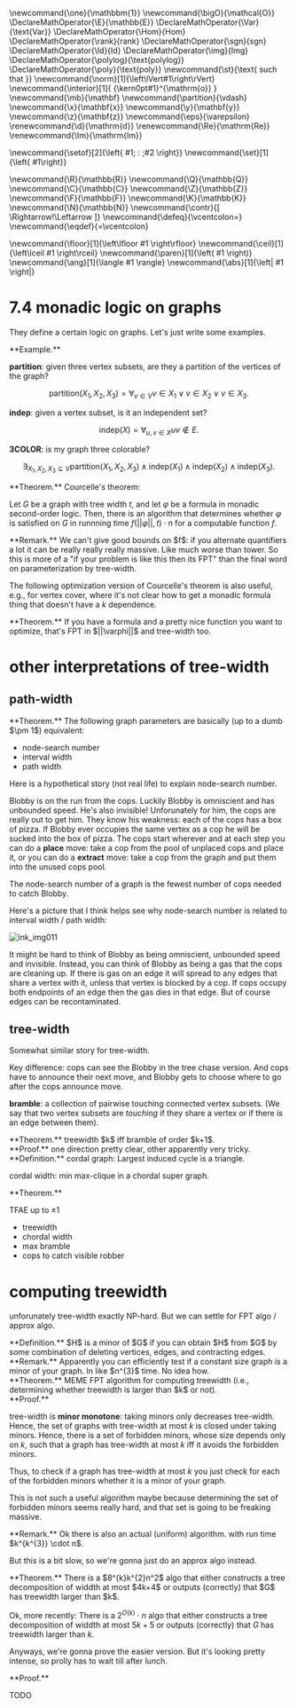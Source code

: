 \newcommand{\one}{\mathbbm{1}}
\newcommand{\bigO}{\mathcal{O}}
\DeclareMathOperator{\E}{\mathbb{E}}
\DeclareMathOperator{\Var}{\text{Var}}
\DeclareMathOperator{\Hom}{Hom}
\DeclareMathOperator{\rank}{rank}
\DeclareMathOperator{\sgn}{sgn}
\DeclareMathOperator{\Id}{Id}
\DeclareMathOperator{\img}{Img}
\DeclareMathOperator{\polylog}{\text{polylog}}
\DeclareMathOperator{\poly}{\text{poly}}
\newcommand{\st}{\text{ such that }}
\newcommand{\norm}[1]{\left\lVert#1\right\rVert}
\newcommand{\interior}[1]{ {\kern0pt#1}^{\mathrm{o}} }
\newcommand{\mb}{\mathbf}
\newcommand{\partition}{\vdash}
\newcommand{\x}{\mathbf{x}}
\newcommand{\y}{\mathbf{y}}
\newcommand{\z}{\mathbf{z}}
\newcommand{\eps}{\varepsilon}
\renewcommand{\d}{\mathrm{d}}
\renewcommand{\Re}{\mathrm{Re}}
\renewcommand{\Im}{\mathrm{Im}}

\newcommand{\setof}[2]{\left\{ #1\; : \;#2 \right\}}
\newcommand{\set}[1]{\left\{ #1\right\}}

\newcommand{\R}{\mathbb{R}}
\newcommand{\Q}{\mathbb{Q}}
\newcommand{\C}{\mathbb{C}}
\newcommand{\Z}{\mathbb{Z}}
\newcommand{\F}{\mathbb{F}}
\newcommand{\K}{\mathbb{K}}
\newcommand{\N}{\mathbb{N}}
\newcommand{\contr}{\[ \Rightarrow\!\Leftarrow \]}
\newcommand{\defeq}{\vcentcolon=}
\newcommand{\eqdef}{=\vcentcolon}

\newcommand{\floor}[1]{\left\lfloor #1 \right\rfloor}
\newcommand{\ceil}[1]{\left\lceil #1 \right\rceil}
\newcommand{\paren}[1]{\left( #1 \right)}
\newcommand{\ang}[1]{\langle #1 \rangle}
\newcommand{\abs}[1]{\left| #1 \right|}


# 7.4 monadic logic on graphs

They define a certain logic on graphs. 
Let's just write some examples.

<div class="ex envbox">**Example.**

**partition**: given three vertex subsets, are they a partition
of the vertices of the graph?

$$\text{partition}(X_1,X_2,X_3) = \forall_{v\in V} v\in X_1 \lor v\in X_2 \lor v\in X_3.$$

**indep**: given a vertex subset, is it an independent set?

$$\text{indep}(X) = \forall_{u,v \in X} uv\notin E.$$


**3COLOR**: is my graph three colorable?

$$\exists_{X_1,X_2,X_3 \subseteq V} \text{partition}(X_1,X_2,X_3) \land \text{indep}(X_1) \land \text{indep}(X_2) \land \text{indep}(X_3).$$

</div>

<div class="thm envbox">**Theorem.**
Courcelle's theorem:

Let $G$ be a graph with tree width $t$, and let $\varphi$ be a
formula in monadic second-order logic. Then, there is an
algorithm that determines whether $\varphi$ is satisfied on  $G$
in runnning time $f(||\varphi||, t)\cdot n$ for a computable
function  $f$.
</div>

<div class="rmk envbox">**Remark.**
We can't give good bounds on $f$: if you alternate quantifiers a
lot it can be really really really massive. Like much worse than tower.
So this is more of a "if your problem is like this then its FPT"
than the final word on parameterization by tree-width.
</div>

The following optimization version of Courcelle's theorem is also
useful, e.g., for vertex cover, where it's not clear how to get a
monadic formula thing that doesn't have a $k$ dependence.

<div class="thm envbox">**Theorem.**
If you have a formula and a pretty nice function you want to
optimize, that's FPT in $||\varphi||$ and tree-width too.
</div>

# other interpretations of tree-width

## path-width

<div class="thm envbox">**Theorem.**
The following graph parameters are basically (up to a dumb $\pm 1$) equivalent:

- node-search number
- interval width
- path width

</div>

Here is a hypothetical story (not real life) to explain
node-search number.

Blobby is on the run from the cops. Luckily Blobby is omniscient
and has unbounded speed.
He's also invisible!
Unforunately for him, the cops are
really out to get him. They know his weakness: each of the cops
has a box of pizza. If Blobby ever occupies the same vertex as a
cop he will be sucked into the box of pizza.
The cops start wherever and at each step you can do a **place**
move: take a cop from the pool of unplaced cops and place it, 
or you can do a **extract** move: take a cop from the graph and
put them into the unused cops pool.

The node-search number of a graph is the fewest number of cops
needed to catch Blobby.

Here's a picture that I think helps see why node-search number is
related to interval width / path width:

![ink_img011](src/images/ink_img011.png)

It might be hard to think of Blobby as being omniscient,
unbounded speed and invisible. Instead, you can think of Blobby
as being a gas that the cops are cleaning up. If there is gas on
an edge it will spread to any edges that share a vertex with it,
unless that vertex is blocked by a cop. If cops occupy both
endpoints of an edge then the gas dies in that edge. But of
course edges can be recontaminated.

## tree-width

Somewhat similar story for tree-width.

Key difference: cops can see the Blobby in the tree chase
version. And cops have to announce their next move, and Blobby
gets to choose where to go after the cops announce move. 

**bramble**: a collection of pairwise touching connected vertex subsets. 
(We say that two vertex subsets are *touching* if they share a
vertex or if there is an edge between them).

<div class="thm envbox">**Theorem.**
treewidth $k$ iff bramble of order $k+1$.
</div>
<div class="pf envbox">**Proof.**
one direction pretty clear, other apparently very tricky.
</div>

<div class="defn envbox">**Definition.**
cordal graph:
Largest induced cycle is a triangle.

cordal width: min max-clique in a chordal super graph.

</div>

<div class="thm envbox">**Theorem.**

TFAE up to $\pm 1$

- treewidth
- chordal width
- max bramble
- cops to catch visible robber

</div>

# computing treewidth

unforunately tree-width exactly NP-hard. But we can settle for
FPT algo / approx algo.

<div class="defn envbox">**Definition.**
$H$ is a minor of $G$ if you can obtain $H$ from $G$ by some
combination of deleting vertices, edges, and contracting edges.
</div>

<div class="rmk envbox">**Remark.**
Apparently you can efficiently test if a constant size graph is a
minor of your graph. In like $n^{3}$ time. No idea how.
</div>

<div class="thm envbox">**Theorem.**
MEME FPT algorithm for computing treewidth (i.e., determining
whether treewidth is larger than $k$ or not).
</div>
<div class="pf envbox">**Proof.**

tree-width is **minor monotone**: taking minors only decreases
tree-width. Hence, the set of graphs with tree-width at most $k$
is closed under taking minors. Hence, there is a set of forbidden
minors, whose size depends only on $k$, such that a graph has
tree-width at most $k$ iff it avoids the forbidden minors.

Thus, to check if a graph has tree-width at most $k$ you just
check for each of the forbidden minors whether it is a minor of
your graph.

This is not such a useful algorithm maybe because determining the
set of forbidden minors seems really hard, and that set is going
to be freaking massive.

</div>

<div class="rmk envbox">**Remark.**
Ok there is also an actual (uniform) algorithm. with run time
$k^{k^{3}} \cdot n$. 

But this is a bit slow, so we're gonna just do an approx algo
instead.
</div>

<div class="thm envbox">**Theorem.**
There is a $8^{k}k^{2}n^2$ algo that either constructs a tree
decomposition of widdth at most $4k+4$ or outputs (correctly)
that $G$ has treewidth larger than $k$.

Ok, more recently:
There is a $2^{O(k)}\cdot n$ algo that either constructs a tree
decomposition of widdth at most $5k+5$ or outputs (correctly)
that $G$ has treewidth larger than $k$.

Anyways, we're gonna prove the easier version. 
But it's looking pretty intense, so prolly has to wait till after
lunch.
</div>
<div class="pf envbox">**Proof.**

TODO
</div>

